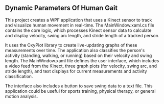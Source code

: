 ## Dynamic Parameters Of Human Gait

This project creates a WPF application that uses a Kinect sensor to track and visualize human movement in real-time. The MainWindow.xaml.cs file contains the core logic, which processes Kinect sensor data to calculate and display velocity, swing arc length, and stride length of a tracked person.

It uses the OxyPlot library to create live-updating graphs of these measurements over time. The application also classifies the person's activity (standing, walking, or running) based on their velocity and swing length. The MainWindow.xaml file defines the user interface, which includes a video feed from the Kinect, three graph plots (for velocity, swing arc, and stride length), and text displays for current measurements and activity classification. 

The interface also includes a button to save swing data to a text file. This application could be useful for sports training, physical therapy, or general motion analysis.

